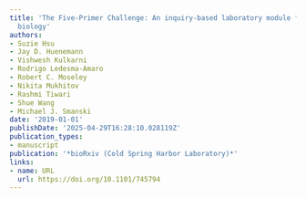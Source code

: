 ```yaml
---
title: 'The Five-Primer Challenge: An inquiry-based laboratory module for synthetic
  biology'
authors:
- Suzie Hsu
- Jay D. Huenemann
- Vishwesh Kulkarni
- Rodrigo Ledesma‐Amaro
- Robert C. Moseley
- Nikita Mukhitov
- Rashmi Tiwari
- Shue Wang
- Michael J. Smanski
date: '2019-01-01'
publishDate: '2025-04-29T16:28:10.028119Z'
publication_types:
- manuscript
publication: '*bioRxiv (Cold Spring Harbor Laboratory)*'
links:
- name: URL
  url: https://doi.org/10.1101/745794
---
```

